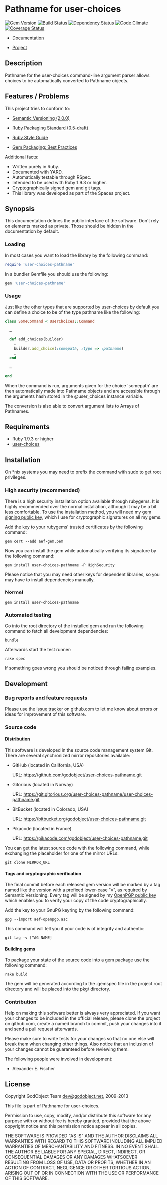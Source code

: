 Pathname for user-choices
=========================

[![Gem Version](https://badge.fury.io/rb/user-choices-pathname.png)](https://badge.fury.io/rb/user-choices-pathname)
[![Build Status](https://secure.travis-ci.org/godobject/user-choices-pathname.png)](https://travis-ci.org/godobject/user-choices-pathname)
[![Dependency Status](https://gemnasium.com/godobject/user-choices-pathname.png)](https://gemnasium.com/godobject/user-choices-pathname)
[![Code Climate](https://codeclimate.com/github/godobject/user-choices-pathname.png)](https://codeclimate.com/github/godobject/user-choices-pathname)
[![Coverage Status](https://coveralls.io/repos/godobject/user-choices-pathname/badge.png?branch=master)](https://coveralls.io/r/godobject/user-choices-pathname)

* [Documentation][docs]
* [Project][project]

   [docs]:    http://rdoc.info/github/godobject/user-choices-pathname/
   [project]: https://github.com/godobject/user-choices-pathname/

Description
-----------

Pathname for the user-choices command-line argument parser allows choices to be
automatically converted to Pathname objects.

Features / Problems
-------------------

This project tries to conform to:

* [Semantic Versioning (2.0.0)][semver]
* [Ruby Packaging Standard (0.5-draft)][rps]
* [Ruby Style Guide][style]
* [Gem Packaging: Best Practices][gem]

   [semver]: http://semver.org/
   [rps]:    http://chneukirchen.github.com/rps/
   [style]:  https://github.com/bbatsov/ruby-style-guide
   [gem]:    http://weblog.rubyonrails.org/2009/9/1/gem-packaging-best-practices

Additional facts:

* Written purely in Ruby.
* Documented with YARD.
* Automatically testable through RSpec.
* Intended to be used with Ruby 1.9.3 or higher.
* Cryptographically signed gem and git tags.
* This library was developed as part of the Spaces project.

Synopsis
--------

This documentation defines the public interface of the software. Don't rely
on elements marked as private. Those should be hidden in the documentation
by default.

### Loading

In most cases you want to load the library by the following command:

~~~~~ ruby
require 'user-choices-pathname'
~~~~~

In a bundler Gemfile you should use the following:

~~~~~ ruby
gem 'user-choices-pathname'
~~~~~

### Usage

Just like the other types that are supported by user-choices by default you can
define a choice to be of the type pathname like the following:

~~~~~ ruby
class SomeCommand < UserChoices::Command

  …

  def add_choices(builder)
    …
    builder.add_choice(:somepath, :type => :pathname)
    …
  end

  …

end
~~~~~

When the command is run, arguments given for the choice 'somepath' are then
automatically made into Pathname objects and are accessible through the
arguments hash stored in the @user_choices instance variable.

The conversion is also able to convert argument lists to Arrays of Pathnames.

Requirements
------------

* Ruby 1.9.3 or higher
* [user-choices](https://rubygems.org/gems/user-choices)

Installation
------------

On *nix systems you may need to prefix the command with sudo to get root
privileges.

### High security (recommended)

There is a high security installation option available through rubygems. It is
highly recommended over the normal installation, although it may be a bit less
comfortable. To use the installation method, you will need my [gem signing
public key][gemkey], which I use for cryptographic signatures on all my gems.

Add the key to your rubygems' trusted certificates by the following command:

    gem cert --add aef-gem.pem

Now you can install the gem while automatically verifying its signature by the
following command:

    gem install user-choices-pathname -P HighSecurity

Please notice that you may need other keys for dependent libraries, so you may
have to install dependencies manually.

   [gemkey]: https://aef.name/crypto/aef-gem.pem

### Normal

    gem install user-choices-pathname

### Automated testing

Go into the root directory of the installed gem and run the following command
to fetch all development dependencies:

    bundle

Afterwards start the test runner:

    rake spec

If something goes wrong you should be noticed through failing examples.

Development
-----------

### Bug reports and feature requests

Please use the [issue tracker][issues] on github.com to let me know about errors
or ideas for improvement of this software.

   [issues]: https://github.com/godobject/user-choices-pathname/issues/

### Source code

#### Distribution

This software is developed in the source code management system Git. There are
several synchronized mirror repositories available:

* GitHub (located in California, USA)
    
    URL: https://github.com/godobject/user-choices-pathname.git

* Gitorious (located in Norway)
    
    URL: https://git.gitorious.org/user-choices-pathname/user-choices-pathname.git

* BitBucket (located in Colorado, USA)
    
    URL: https://bitbucket.org/godobject/user-choices-pathname.git

* Pikacode (located in France)

    URL: https://pikacode.com/godobject/user-choices-pathname.git

You can get the latest source code with the following command, while
exchanging the placeholder for one of the mirror URLs:

    git clone MIRROR_URL

#### Tags and cryptographic verification

The final commit before each released gem version will be marked by a tag
named like the version with a prefixed lower-case "v", as required by Semantic
Versioning. Every tag will be signed by my [OpenPGP public key][openpgp] which
enables you to verify your copy of the code cryptographically.

   [openpgp]: https://aef.name/crypto/aef-openpgp.asc

Add the key to your GnuPG keyring by the following command:

    gpg --import aef-openpgp.asc

This command will tell you if your code is of integrity and authentic:

    git tag -v [TAG NAME]

#### Building gems

To package your state of the source code into a gem package use the following
command:

    rake build

The gem will be generated according to the .gemspec file in the project root
directory and will be placed into the pkg/ directory.

### Contribution

Help on making this software better is always very appreciated. If you want
your changes to be included in the official release, please clone the project
on github.com, create a named branch to commit, push your changes into it and
send a pull request afterwards.

Please make sure to write tests for your changes so that no one else will break
them when changing other things. Also notice that an inclusion of your changes
cannot be guaranteed before reviewing them.

The following people were involved in development:

- Alexander E. Fischer

License
-------

Copyright GodObject Team <dev@godobject.net>, 2009-2013

This file is part of Pathname for user-choices.

Permission to use, copy, modify, and/or distribute this software for any
purpose with or without fee is hereby granted, provided that the above
copyright notice and this permission notice appear in all copies.

THE SOFTWARE IS PROVIDED "AS IS" AND THE AUTHOR DISCLAIMS ALL WARRANTIES WITH
REGARD TO THIS SOFTWARE INCLUDING ALL IMPLIED WARRANTIES OF MERCHANTABILITY AND
FITNESS. IN NO EVENT SHALL THE AUTHOR BE LIABLE FOR ANY SPECIAL, DIRECT,
INDIRECT, OR CONSEQUENTIAL DAMAGES OR ANY DAMAGES WHATSOEVER RESULTING FROM
LOSS OF USE, DATA OR PROFITS, WHETHER IN AN ACTION OF CONTRACT, NEGLIGENCE OR
OTHER TORTIOUS ACTION, ARISING OUT OF OR IN CONNECTION WITH THE USE OR
PERFORMANCE OF THIS SOFTWARE.
